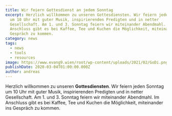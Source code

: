 ```yaml
---
title: Wir feiern Gottesdienst an jedem Sonntag
excerpt: Herzlich willkommen zu unseren Gottesdiensten. Wir feiern jeden Sonntag
  um 10 Uhr mit guter Musik, inspirierenden Predigten und in netter
  Gesellschaft. Am 1. und 3. Sonntag feiern wir miteinander Abendmahl. Im
  Anschluss gibt es bei Kaffee, Tee und Kuchen die Möglichkeit, miteinander ins
  Gespräch zu kommen.
category: news
tags:
  - news
  - tools
  - resources
image: https://www.evang9.wien/root/wp-content/uploads/2021/02/GoDi.png
publishDate: 2020-03-04T01:00:00.000Z
author: andreas
---
```

Herzlich willkommen zu unseren **Gottesdiensten**. Wir feiern jeden Sonntag um 10 Uhr mit guter Musik, inspirierenden Predigten und in netter Gesellschaft. Am 1. und 3. Sonntag feiern wir miteinander Abendmahl. Im Anschluss gibt es bei Kaffee, Tee und Kuchen die Möglichkeit, miteinander ins Gespräch zu kommen.